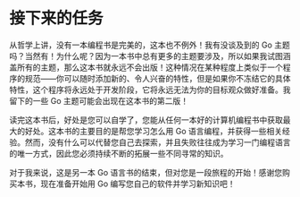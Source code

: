 # **接下来的任务**

从哲学上讲，没有一本编程书是完美的，这本也不例外！我有没谈及到的 Go 主题吗？当然有！为什么呢？因为一本书中总有更多的主题要涉及，所以如果我试图涵盖所有的主题，那么这本书就永远不会出版！这种情况在某种程度上类似于一个程序的规范——你可以随时添加新的、令人兴奋的特性，但是如果你不冻结它的具体特性，这个程序将永远处于开发阶段，它将永远无法为你的目标观众做好准备。我留下的一些 Go 主题可能会出现在这本书的第二版！

读完这本书后，好处是您可以自学了，您能从任何一本好的计算机编程书中获取最大的好处。这本书的主要目的是帮您学习怎么用 Go 语言编程，并获得一些相关经验。然而，没有什么可以代替您自己去探索，并且失败往往成为学习一门编程语言的唯一方式，因此您必须持续不断的拓展一些不同寻常的知识。

对于我来说，这是另一本 Go 语言书的结束，但对您是一段旅程的开始！感谢您购买本书，现在准备开始用 Go 编写您自己的软件并学习新知识吧！

